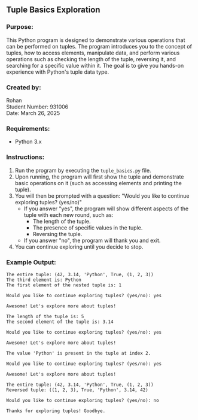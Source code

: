 ## Tuple Basics Exploration

### Purpose:
This Python program is designed to demonstrate various operations that can be performed on tuples. The program introduces you to the concept of tuples, how to access elements, manipulate data, and perform various operations such as checking the length of the tuple, reversing it, and searching for a specific value within it. The goal is to give you hands-on experience with Python's tuple data type.

### Created by:
Rohan  
Student Number: 931006  
Date: March 26, 2025

### Requirements:
* Python 3.x

### Instructions:
1. Run the program by executing the `tuple_basics.py` file.
2. Upon running, the program will first show the tuple and demonstrate basic operations on it (such as accessing elements and printing the tuple).
3. You will then be prompted with a question: "Would you like to continue exploring tuples? (yes/no)"
   - If you answer "yes", the program will show different aspects of the tuple with each new round, such as:
     - The length of the tuple.
     - The presence of specific values in the tuple.
     - Reversing the tuple.
   - If you answer "no", the program will thank you and exit.
4. You can continue exploring until you decide to stop.

### Example Output:

```plaintext
The entire tuple: (42, 3.14, 'Python', True, (1, 2, 3))
The third element is: Python
The first element of the nested tuple is: 1

Would you like to continue exploring tuples? (yes/no): yes

Awesome! Let's explore more about tuples!

The length of the tuple is: 5
The second element of the tuple is: 3.14

Would you like to continue exploring tuples? (yes/no): yes

Awesome! Let's explore more about tuples!

The value 'Python' is present in the tuple at index 2.

Would you like to continue exploring tuples? (yes/no): yes

Awesome! Let's explore more about tuples!

The entire tuple: (42, 3.14, 'Python', True, (1, 2, 3))
Reversed tuple: ((1, 2, 3), True, 'Python', 3.14, 42)

Would you like to continue exploring tuples? (yes/no): no

Thanks for exploring tuples! Goodbye.
